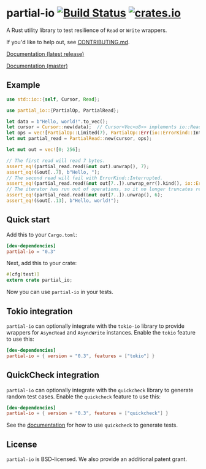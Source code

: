 # partial-io [![Build Status](https://travis-ci.org/facebookincubator/rust-partial-io.svg?branch=master)](https://travis-ci.org/facebookincubator/rust-partial-io) [![crates.io](https://img.shields.io/crates/v/partial-io.svg)](https://crates.io/crates/partial-io)

A Rust utility library to test resilience of `Read` or `Write` wrappers.

If you'd like to help out, see [CONTRIBUTING.md](CONTRIBUTING.md).

[Documentation (latest release)](https://docs.rs/partial-io)

[Documentation (master)](https://facebookincubator.github.io/rust-partial-io)

## Example

```rust
use std::io::{self, Cursor, Read};

use partial_io::{PartialOp, PartialRead};

let data = b"Hello, world!".to_vec();
let cursor = Cursor::new(data);  // Cursor<Vec<u8>> implements io::Read
let ops = vec![PartialOp::Limited(7), PartialOp::Err(io::ErrorKind::Interrupted)];
let mut partial_read = PartialRead::new(cursor, ops);

let mut out = vec![0; 256];

// The first read will read 7 bytes.
assert_eq!(partial_read.read(&mut out).unwrap(), 7);
assert_eq!(&out[..7], b"Hello, ");
// The second read will fail with ErrorKind::Interrupted.
assert_eq!(partial_read.read(&mut out[7..]).unwrap_err().kind(), io::ErrorKind::Interrupted);
// The iterator has run out of operations, so it no longer truncates reads.
assert_eq!(partial_read.read(&mut out[7..]).unwrap(), 6);
assert_eq!(&out[..13], b"Hello, world!");
```

## Quick start

Add this to your `Cargo.toml`:

```toml
[dev-dependencies]
partial-io = "0.3"
```

Next, add this to your crate:

```rust
#[cfg(test)]
extern crate partial_io;
```

Now you can use `partial-io` in your tests.

## Tokio integration

`partial-io` can optionally integrate with the `tokio-io` library to provide
wrappers for `AsyncRead` and `AsyncWrite` instances. Enable the `tokio` feature
to use this:

```toml
[dev-dependencies]
partial-io = { version = "0.3", features = ["tokio"] }
```

## QuickCheck integration

`partial-io` can optionally integrate with the `quickcheck` library to generate
random test cases. Enable the `quickcheck` feature to use this:

```toml
[dev-dependencies]
partial-io = { version = "0.3", features = ["quickcheck"] }
```

See the
[documentation](https://facebookincubator.github.io/rust-partial-io/partial_io/quickcheck_types/index.html)
for how to use `quickcheck` to generate tests.

## License

`partial-io` is BSD-licensed. We also provide an additional patent grant.
